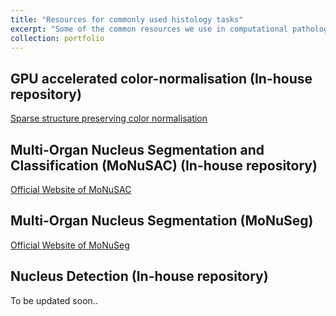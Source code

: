 ```yaml
---
title: "Resources for commonly used histology tasks"
excerpt: "Some of the common resources we use in computational pathology"
collection: portfolio
---
```

<h2>  GPU accelerated color-normalisation (In-house repository) </h2> 

[Sparse structure preserving color normalisation](https://github.com/MEDAL-IITB/Fast_WSI_Color_Norm)


<h2>  Multi-Organ Nucleus Segmentation and Classification (MoNuSAC) (In-house repository) </h2>


[Official Website of MoNuSAC](https://monusac-2020.grand-challenge.org/)

<h2>  Multi-Organ Nucleus Segmentation (MoNuSeg) </h2>


[Official Website of MoNuSeg](https://monuseg.grand-challenge.org/)


<h2>  Nucleus Detection (In-house repository) </h2>

To be updated soon..
